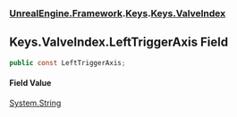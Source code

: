 ### [UnrealEngine.Framework](./UnrealEngine-Framework.md 'UnrealEngine.Framework').[Keys](./UnrealEngine-Framework-Keys.md 'UnrealEngine.Framework.Keys').[Keys.ValveIndex](./UnrealEngine-Framework-Keys-ValveIndex.md 'UnrealEngine.Framework.Keys.ValveIndex')
## Keys.ValveIndex.LeftTriggerAxis Field
  
```csharp
public const LeftTriggerAxis;
```
#### Field Value
[System.String](https://docs.microsoft.com/en-us/dotnet/api/System.String 'System.String')  
